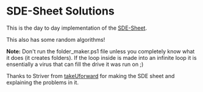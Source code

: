 # SDE-Sheet Solutions
This is the day to day implementation of the [SDE-Sheet](https://docs.google.com/document/d/1SM92efk8oDl8nyVw8NHPnbGexTS9W-1gmTEYfEurLWQ/edit).

This also has some random algorithms!

**Note:** Don't run the folder_maker.ps1 file unless you completely know what it does (it creates folders). If the loop inside is made into an infinite loop it is ensentially a virus that can fill the drive it was run on ;)

Thanks to Striver from [takeUforward](https://www.youtube.com/channel/UCJskGeByzRRSvmOyZOz61ig) for making the SDE sheet and explaining the problems in it.